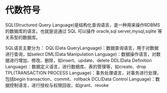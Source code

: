 # 代数符号



SQL(Structured Query Language)是结构化查询语言，是一种用来操作RDBMS的数据库的语言。也就是说通过 SQL 可以操作 oracle,sql server,mysql,sqlite 等关系型的数据库。

SQL语言主要分为：
DQL(Data QueryLanguage)：数据查询语言，用于对数据进行查询，如select
DML(Data Manipulation Language)：数据操作语言，对数据进行增加、修改、删除，如insert、update、delete
DDL(Data Definition Language)：数据定义语言，进行数据库、表的管理等，如create、drop
TPL(TRANSACTION PROCESS Language)：事务处理语言，对事务进行处理，包括begin transaction、commit、rollback
DCL(Data Control Language)：数据控制语言，进行授权与权限回收，如grant、revoke